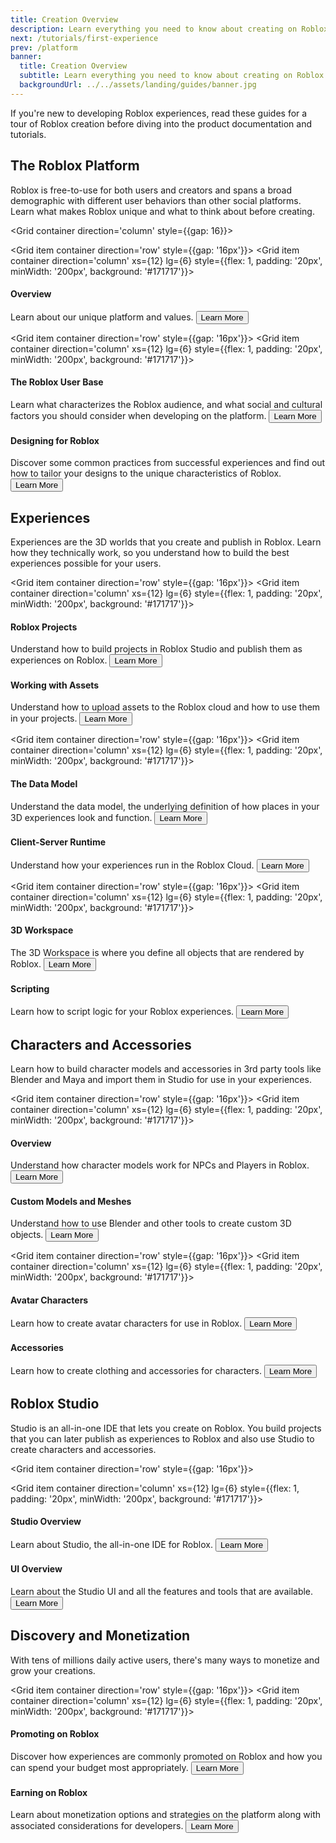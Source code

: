```yaml
---
title: Creation Overview
description: Learn everything you need to know about creating on Roblox.
next: /tutorials/first-experience
prev: /platform
banner:
  title: Creation Overview
  subtitle: Learn everything you need to know about creating on Roblox.
  backgroundUrl: ../../assets/landing/guides/banner.jpg
---
```


If you're new to developing Roblox experiences, read these guides for a tour of
Roblox creation before diving into the product documentation and tutorials.

## The Roblox Platform

Roblox is free-to-use for both users and creators and spans a broad
demographic with different user behaviors than other social platforms. Learn
what makes Roblox unique and what to think about before creating.

<Grid container direction='column' style={{gap: 16}}>

<Grid item container direction='row' style={{gap: '16px'}}>
<Grid item container direction='column' xs={12} lg={6} style={{flex: 1, padding: '20px', minWidth: '200px', background: '#171717'}}>

<h4 style={{marginBottom: 12}}>Overview</h4>
<Typography color='textSecondary' variant='body2' style={{paddingBottom: '20px'}}>Learn about our unique platform and values.</Typography>
<a href="./platform.md">
  <Button variant="text">Learn More</Button>
</a>
</Grid>
</Grid>

<Grid item container direction='row' style={{gap: '16px'}}>
<Grid item container direction='column' xs={12} lg={6} style={{flex: 1, padding: '20px', minWidth: '200px', background: '#171717'}}>

<h4 style={{marginBottom: 12}}>The Roblox User Base</h4>
<Typography color='textSecondary' variant='body2' style={{paddingBottom: '20px'}}>Learn what characterizes
the Roblox audience, and what social and cultural factors you should consider when developing on the platform.</Typography>
<a href="./production/roblox-user-base.md">
  <Button variant="text">Learn More</Button>
</a>
</Grid>
<Grid item container direction='column' xs={12} lg={6} style={{flex: 1, padding: '20px', minWidth: '200px', background: '#171717'}}>
<h4 style={{marginBottom: 12}}>Designing for Roblox</h4>
<Typography color='textSecondary' variant='body2' style={{marginBottom: 20}}>Discover some common practices from successful experiences and find out how to tailor your designs to the unique characteristics of Roblox. </Typography>
<a href="./production/game-design/index.md">
  <Button variant="text">Learn More</Button>
</a>
</Grid>
</Grid>

## Experiences

Experiences are the 3D worlds that you create and publish in Roblox. Learn how
they technically work, so you understand how to build the best experiences
possible for your users.

<Grid item container direction='row' style={{gap: '16px'}}>
<Grid item container direction='column' xs={12} lg={6} style={{flex: 1, padding: '20px', minWidth: '200px', background: '#171717'}}>

<h4 style={{marginBottom: 12}}>Roblox Projects</h4>
<Typography color='textSecondary' variant='body2' style={{paddingBottom: '20px'}}>Understand how to
build projects in Roblox Studio and publish them as experiences on Roblox. </Typography>
<a href="./projects/index.md">
  <Button variant="text">Learn More</Button>
</a>
</Grid>
<Grid item container direction='column' xs={12} lg={6} style={{flex: 1, padding: '20px', minWidth: '200px', background: '#171717'}}>
<h4 style={{marginBottom: 12}}>Working with Assets</h4>
<Typography color='textSecondary' variant='body2' style={{paddingBottom: '20px'}}>Understand how to upload assets to the
Roblox cloud and how to use them in your projects.</Typography>
<a href="./projects/assets/index.md">
  <Button variant="text">Learn More</Button>
</a>
</Grid>
</Grid>

<Grid item container direction='row' style={{gap: '16px'}}>
<Grid item container direction='column' xs={12} lg={6} style={{flex: 1, padding: '20px', minWidth: '200px', background: '#171717'}}>

<h4 style={{marginBottom: 12}}>The Data Model</h4>
<Typography color='textSecondary' variant='body2' style={{paddingBottom: '20px'}}>Understand the data model, the underlying definition
of how places in your 3D experiences look and function.</Typography>
<a href="./projects/data-model.md">
  <Button variant="text">Learn More</Button>
</a>
</Grid>
<Grid item container direction='column' xs={12} lg={6} style={{flex: 1, padding: '20px', minWidth: '200px', background: '#171717'}}>
<h4 style={{marginBottom: 12}}>Client-Server Runtime</h4>
<Typography color='textSecondary' variant='body2' style={{paddingBottom: '20px'}}>Understand how your experiences run in the Roblox Cloud.</Typography>
<a href="./projects/client-server.md">
  <Button variant="text">Learn More</Button>
</a>
</Grid>
</Grid>

<Grid item container direction='row' style={{gap: '16px'}}>
<Grid item container direction='column' xs={12} lg={6} style={{flex: 1, padding: '20px', minWidth: '200px', background: '#171717'}}>

<h4 style={{marginBottom: 12}}>3D Workspace</h4>
<Typography color='textSecondary' variant='body2' style={{paddingBottom: '20px'}}>The 3D Workspace is where you define all objects that are rendered by Roblox.</Typography>
<a href="./workspace/index.md">
  <Button variant="text">Learn More</Button>
</a>
</Grid>
<Grid item container direction='column' xs={12} lg={6} style={{flex: 1, padding: '20px', minWidth: '200px', background: '#171717'}}>
<h4 style={{marginBottom: 12}}>Scripting</h4>
<Typography color='textSecondary' variant='body2' style={{paddingBottom: '20px'}}>Learn how to script logic for your Roblox experiences.</Typography>
<a href="./scripting/index.md">
  <Button variant="text">Learn More</Button>
</a>
</Grid>
</Grid>

## Characters and Accessories

Learn how to build character models and accessories in 3rd party tools like Blender and Maya and
import them in Studio for use in your experiences.

<Grid item container direction='row' style={{gap: '16px'}}>
<Grid item container direction='column' xs={12} lg={6} style={{flex: 1, padding: '20px', minWidth: '200px', background: '#171717'}}>

<h4 style={{marginBottom: 12}}>Overview</h4>
<Typography color='textSecondary' variant='body2' style={{paddingBottom: '20px'}}>Understand how character models work for NPCs and Players in Roblox.</Typography>
<a href="./characters/index.md">
  <Button variant="text">Learn More</Button>
</a>
</Grid>
<Grid item container direction='column' xs={12} lg={6} style={{flex: 1, padding: '20px', minWidth: '200px', background: '#171717'}}>

<h4 style={{marginBottom: 12}}>Custom Models and Meshes</h4>
<Typography color='textSecondary' variant='body2' style={{paddingBottom: '20px'}}>Understand how to use Blender and other tools to create custom 3D objects.</Typography>
<a href="./art/modeling/index.md">
  <Button variant="text">Learn More</Button>
</a>
</Grid>
</Grid>

<Grid item container direction='row' style={{gap: '16px'}}>
<Grid item container direction='column' xs={12} lg={6} style={{flex: 1, padding: '20px', minWidth: '200px', background: '#171717'}}>

<h4 style={{marginBottom: 12}}>Avatar Characters</h4>
<Typography color='textSecondary' variant='body2' style={{paddingBottom: '20px'}}>Learn how to create avatar characters for use in Roblox.</Typography>
<a href="./art/avatar/index.md">
  <Button variant="text">Learn More</Button>
</a>
</Grid>
<Grid item container direction='column' xs={12} lg={6} style={{flex: 1, padding: '20px', minWidth: '200px', background: '#171717'}}>

<h4 style={{marginBottom: 12}}>Accessories</h4>
<Typography color='textSecondary' variant='body2' style={{paddingBottom: '20px'}}>Learn how to create clothing and accessories for characters.</Typography>
<a href="./art/accessories/index.md">
  <Button variant="text">Learn More</Button>
</a>
</Grid>
</Grid>

## Roblox Studio

Studio is an all-in-one IDE that lets you create on Roblox. You build projects
that you can later publish as experiences to Roblox and also use Studio to
create characters and accessories.

<Grid item container direction='row' style={{gap: '16px'}}>

<Grid item container direction='column' xs={12} lg={6} style={{flex: 1, padding: '20px', minWidth: '200px', background: '#171717'}}>

<h4 style={{marginBottom: 12}}>Studio Overview</h4>
<Typography color='textSecondary' variant='body2' style={{paddingBottom: '20px'}}>Learn about Studio, the all-in-one IDE for Roblox.</Typography>
<a href="./studio/ui-overview.md">
  <Button variant="text">Learn More</Button>
</a>
</Grid>
<Grid item container direction='column' xs={12} lg={6} style={{flex: 1, padding: '20px', minWidth: '200px', background: '#171717'}}>

<h4 style={{marginBottom: 12}}>UI Overview</h4>
<Typography color='textSecondary' variant='body2' style={{paddingBottom: '20px'}}>Learn about the Studio UI and all the features and tools that are available.</Typography>
<a href="./studio/ui-overview.md">
  <Button variant="text">Learn More</Button>
</a>
</Grid>
</Grid>

## Discovery and Monetization

With tens of millions daily active users, there's many ways to monetize
and grow your creations.

<Grid item container direction='row' style={{gap: '16px'}}>
<Grid item container direction='column' xs={12} lg={6} style={{flex: 1, padding: '20px', minWidth: '200px', background: '#171717'}}>

<h4 style={{marginBottom: 12}}>Promoting on Roblox</h4>
<Typography color='textSecondary' variant='body2' style={{paddingBottom: '20px'}}>Discover how experiences are commonly promoted on Roblox and how you can spend your budget most appropriately.</Typography>
<a href="./production/promotion/index.md">
  <Button variant="text">Learn More</Button>
</a>
</Grid>
<Grid item container direction='column' xs={12} lg={6} style={{flex: 1, padding: '20px', minWidth: '200px', background: '#171717'}}>

<h4 style={{marginBottom: 12}}>Earning on Roblox</h4>
<Typography color='textSecondary' variant='body2' style={{paddingBottom: '20px'}}>Learn about monetization options and strategies on the platform along with associated considerations for developers.</Typography>
<a href="./production/earning-on-roblox.md">
  <Button variant="text">Learn More</Button>
</a>
</Grid>
</Grid>
</Grid>
